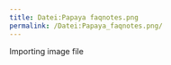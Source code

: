 ```yaml
---
title: Datei:Papaya faqnotes.png
permalink: /Datei:Papaya_faqnotes.png/
---
```


Importing image file